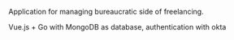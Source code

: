 Application for managing bureaucratic side of freelancing.

Vue.js + Go with MongoDB as database, authentication with okta
